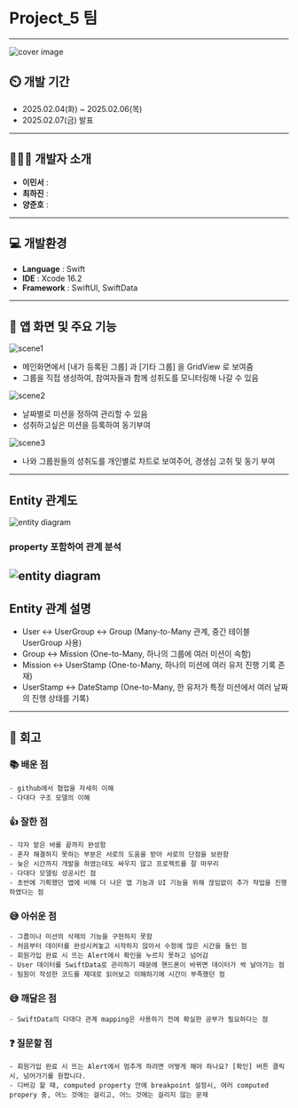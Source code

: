 # Project_5 팀
---
![cover image](https://github.com/APP-iOS7/Project_5/blob/dev/cover.png)

## ⏲️ 개발 기간 
- 2025.02.04(화) ~ 2025.02.06(목)
- 2025.02.07(금) 발표
---  
## 🧑‍🤝‍🧑 개발자 소개 
- **이민서** : 
- **최하진** : 
- **양준호** : 
---
## 💻 개발환경
- **Language** : Swift
- **IDE** : Xcode 16.2
- **Framework** : SwiftUI, SwiftData

---
## 📌 앱 화면 및 주요 기능
![scene1](https://github.com/APP-iOS7/Project_5/blob/dev/scene1.png)
- 메인화면에서 [내가 등록된 그룹] 과 [기타 그룹] 을 GridView 로 보여줌
- 그룹을 직접 생성하여, 참여자들과 함께 성취도를 모니터링해 나갈 수 있음
 
![scene2](https://github.com/APP-iOS7/Project_5/blob/dev/scene2.png)
- 날짜별로 미션을 정하여 관리할 수 있음
- 성취하고싶은 미션을 등록하여 동기부여
 
![scene3](https://github.com/APP-iOS7/Project_5/blob/dev/scene3.png)
- 나와 그룹원들의 성취도를 개인별로 차트로 보여주어, 경생심 고취 및 동기 부여
      
---
## Entity 관계도
![entity diagram](https://github.com/APP-iOS7/Project_5/blob/dev/diagram.png)
### property 포함하여 관계 분석
![entity diagram](https://github.com/APP-iOS7/Project_5/blob/dev/diagram2.png)
---
## Entity 관계 설명
* User ↔ UserGroup ↔ Group (Many-to-Many 관계, 중간 테이블 UserGroup 사용)
* Group ↔ Mission (One-to-Many, 하나의 그룹에 여러 미션이 속함)
* Mission ↔ UserStamp (One-to-Many, 하나의 미션에 여러 유저 진행 기록 존재)
* UserStamp ↔ DateStamp (One-to-Many, 한 유저가 특정 미션에서 여러 날짜의 진행 상태를 기록)

---

## 👀 회고
### 📚 배운 점
    - github에서 협업을 자세히 이해
    - 다대다 구조 모델의 이해

### 👍 잘한 점
    - 각자 맡은 바를 끝까지 완성함
    - 혼자 해결하지 못하는 부분은 서로의 도움을 받아 서로의 단점을 보완함
    - 늦은 시간까지 개발을 하였는데도 싸우지 않고 프로젝트를 잘 마무리
    - 다대다 모델링 성공시킨 점
    - 초반에 기획했던 앱에 비해 더 나은 앱 기능과 UI 기능을 위해 끊임없이 추가 작업을 진행하였다는 점

### 😅 아쉬운 점
    - 그룹이나 미션의 삭제의 기능을 구현하지 못함
    - 처음부터 데이터를 완성시켜놓고 시작하지 않아서 수정에 많은 시간을 들인 점
    - 회원가입 완료 시 뜨는 Alert에서 확인을 누르지 못하고 넘어감
    - User 데이터를 SwiftData로 관리하기 때문에 핸드폰이 바뀌면 데이터가 싹 날아가는 점
    - 팀원이 작성한 코드를 제대로 읽어보고 이해하기에 시간이 부족했던 점

### 😅 깨달은 점
    - SwiftData의 다대다 관계 mapping은 사용하기 전에 확실한 공부가 필요하다는 점

### ❓ 질문할 점
    - 회원가입 완료 시 뜨는 Alert에서 멈추게 하려면 어떻게 해야 하나요? [확인] 버튼 클릭 시, 넘어가기를 원합니다.
    - 디버깅 할 때, computed property 안에 breakpoint 설정시, 여러 computed propery 중, 어느 것에는 걸리고, 어느 것에는 걸리지 않는 문제
